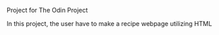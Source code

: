 Project for The Odin Project

In this project, the user have to make a recipe webpage utilizing HTML